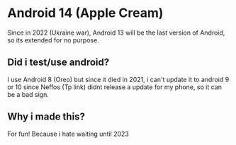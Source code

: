 # Android 14 (Apple Cream)
Since in 2022 (Ukraine war), Android 13 will be the
last version of Android, so its extended for no purpose.

## Did i test/use android?
I use Android 8 (Oreo) but since it died in 2021,
i can't update it to android 9 or 10 since Neffos (Tp link) didnt 
release a update for my phone, so it can be a bad sign.

## Why i made this?
For fun! Because i hate waiting until 2023
